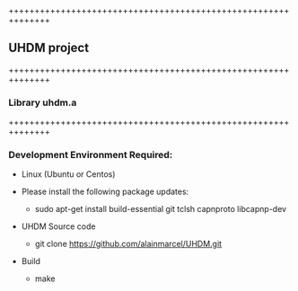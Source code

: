 ++++++++++++++++++++++++++++++++++++++++++++++++++++++++++++++
## UHDM project
++++++++++++++++++++++++++++++++++++++++++++++++++++++++++++++
### Library uhdm.a
++++++++++++++++++++++++++++++++++++++++++++++++++++++++++++++

### Development Environment Required:

* Linux (Ubuntu or Centos)

* Please install the following package updates:

   * sudo apt-get install build-essential git tclsh capnproto libcapnp-dev

* UHDM Source code
  * git clone https://github.com/alainmarcel/UHDM.git

* Build
  * make
